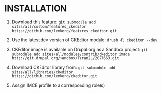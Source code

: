 INSTALLATION
============

1. Download this feature: `git submodule add sites/all/custom/features_ckeditor https://github.com/lemberg/features_ckeditor.git`

2. Use the latest dev version of CKEditor module: `drush dl ckeditor --dev`

2. CKEditor image is available on Drupal.org as a Sandbox project: `git submodule add sites/all/modules/contrib/ckeditor_image http://git.drupal.org/sandbox/Taran2L/2077663.git`

3. Download CKEditor library from: `git submodule add sites/all/libraries/ckeditor https://github.com/lemberg/ckeditor.git`

4. Assign IMCE profile to a corresponding role(s)
